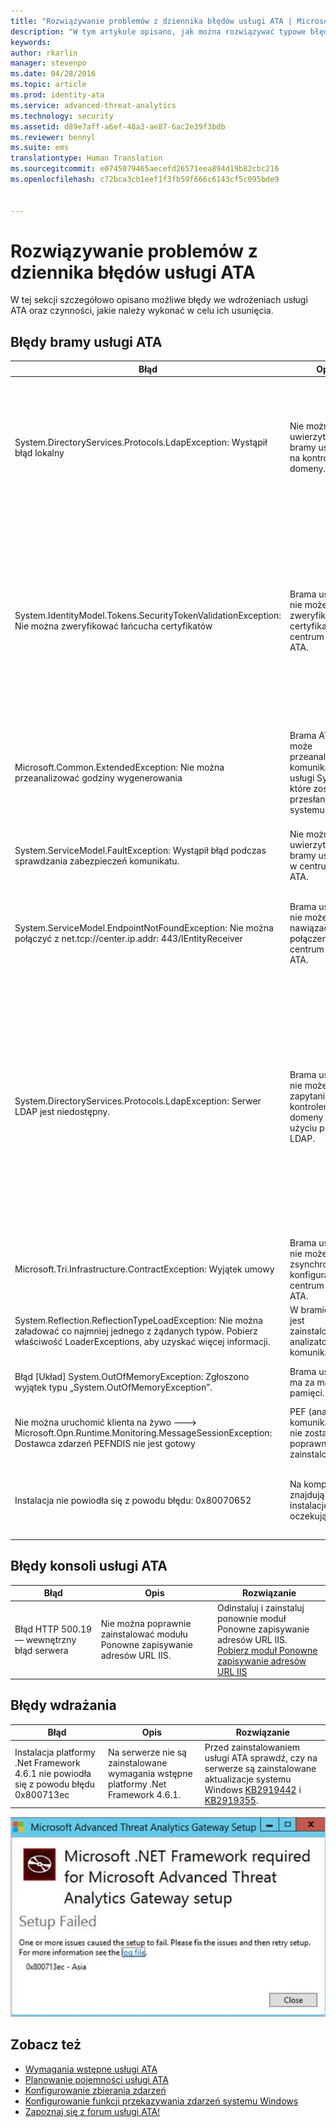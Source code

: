 ```yaml
---
title: "Rozwiązywanie problemów z dziennika błędów usługi ATA | Microsoft Advanced Threat Analytics"
description: "W tym artykule opisano, jak można rozwiązywać typowe błędy w usłudze ATA"
keywords: 
author: rkarlin
manager: stevenpo
ms.date: 04/28/2016
ms.topic: article
ms.prod: identity-ata
ms.service: advanced-threat-analytics
ms.technology: security
ms.assetid: d89e7aff-a6ef-48a3-ae87-6ac2e39f3bdb
ms.reviewer: bennyl
ms.suite: ems
translationtype: Human Translation
ms.sourcegitcommit: e0745079465aecefd26571eea894d19b82cbc216
ms.openlocfilehash: c72bca3cb1eef1f3fb59f666c6143cf5c095bde9


---
```


# Rozwiązywanie problemów z dziennika błędów usługi ATA
W tej sekcji szczegółowo opisano możliwe błędy we wdrożeniach usługi ATA oraz czynności, jakie należy wykonać w celu ich usunięcia.
## Błędy bramy usługi ATA
|Błąd|Opis|Rozwiązanie|
|-------------|----------|---------|
|System.DirectoryServices.Protocols.LdapException: Wystąpił błąd lokalny|Nie można uwierzytelnić bramy usługi ATA na kontrolerze domeny.|1. Upewnij się, że rekord DNS kontrolera domeny jest prawidłowo skonfigurowany na serwerze DNS. <br>2. Sprawdź, czy czas bramy usługi ATA jest zsynchronizowany z czasem kontrolera domeny.|
|System.IdentityModel.Tokens.SecurityTokenValidationException: Nie można zweryfikować łańcucha certyfikatów|Brama usługi ATA nie może zweryfikować certyfikatu centrum usługi ATA.|1. Sprawdź, czy w magazynie certyfikatów zaufanego urzędu certyfikacji w bramie ATA jest zainstalowany certyfikat głównego urzędu certyfikacji. <br>2. Sprawdź, czy jest dostępna lista odwołań certyfikatów (CRL) i czy można zweryfikować poprawność odwołania certyfikatu.|
|Microsoft.Common.ExtendedException: Nie można przeanalizować godziny wygenerowania|Brama ATA nie może przeanalizować komunikatów usługi Syslog, które zostały przesłane z systemu SIEM.|Sprawdź, czy w systemie SIEM skonfigurowano przesyłanie komunikatów w jednym z formatów obsługiwanych przez usługę ATA.|
|System.ServiceModel.FaultException: Wystąpił błąd podczas sprawdzania zabezpieczeń komunikatu.|Nie można uwierzytelnić bramy usługi ATA w centrum usługi ATA.|Sprawdź, czy czas bramy usługi ATA jest zsynchronizowany z czasem centrum usługi ATA.|
|System.ServiceModel.EndpointNotFoundException: Nie można połączyć z net.tcp://center.ip.addr: 443/IEntityReceiver|Brama usługi ATA nie może nawiązać połączenia z centrum usługi ATA.|Upewnij się, że ustawienia sieci są poprawne i że połączenie sieciowe między bramą usługi ATA a centrum usługi ATA jest aktywne.|
|System.DirectoryServices.Protocols.LdapException: Serwer LDAP jest niedostępny.|Brama usługi ATA nie może wysłać zapytania do kontrolera domeny przy użyciu protokołu LDAP.|1. Sprawdź, czy konto użytkownika używane przez usługę ATA do łączenia się z domeną usługi Active Directory ma dostęp z możliwością odczytu do wszystkich obiektów w drzewie usługi Active Directory. <br>2. Upewnij się, że kontroler domeny nie pracuje w trybie uniemożliwiającym wysyłanie zapytań LDAP z konta użytkownika używanego przez usługę ATA.|
|Microsoft.Tri.Infrastructure.ContractException: Wyjątek umowy|Brama usługi ATA nie może zsynchronizować konfiguracji z centrum usługi ATA.|Dokończ konfigurację bramy usługi ATA w konsoli usługi ATA.|
|System.Reflection.ReflectionTypeLoadException: Nie można załadować co najmniej jednego z żądanych typów. Pobierz właściwość LoaderExceptions, aby uzyskać więcej informacji.|W bramie ATA jest zainstalowany analizator komunikatów.| Odinstaluj analizatora komunikatów.|
|Błąd [Układ] System.OutOfMemoryException: Zgłoszono wyjątek typu „System.OutOfMemoryException”.|Brama usługi ATA ma za mało pamięci.|Zwiększ ilość pamięci na kontrolerze domeny.|
|Nie można uruchomić klienta na żywo ---> Microsoft.Opn.Runtime.Monitoring.MessageSessionException: Dostawca zdarzeń PEFNDIS nie jest gotowy|PEF (analizator komunikatów) nie został poprawnie zainstalowany.|Skontaktuj się z pomocą techniczną, aby uzyskać obejście tego problemu.|
|Instalacja nie powiodła się z powodu błędu: 0x80070652|Na komputerze znajdują się inne instalacje oczekujące.|Zaczekaj na dokończenie innych instalacji i w razie potrzeby uruchom ponownie komputer.|

## Błędy konsoli usługi ATA
|Błąd|Opis|Rozwiązanie|
|-------------|----------|---------|
|Błąd HTTP 500.19 — wewnętrzny błąd serwera|Nie można poprawnie zainstalować modułu Ponowne zapisywanie adresów URL IIS.|Odinstaluj i zainstaluj ponownie moduł Ponowne zapisywanie adresów URL IIS.<br>[Pobierz moduł Ponowne zapisywanie adresów URL IIS](http://go.microsoft.com/fwlink/?LinkID=615137)|

## Błędy wdrażania
|Błąd|Opis|Rozwiązanie|
|-------------|----------|---------|
|Instalacja platformy .Net Framework 4.6.1 nie powiodła się z powodu błędu 0x800713ec|Na serwerze nie są zainstalowane wymagania wstępne platformy .Net Framework 4.6.1. |Przed zainstalowaniem usługi ATA sprawdź, czy na serwerze są zainstalowane aktualizacje systemu Windows [KB2919442](https://www.microsoft.com/download/details.aspx?id=42135) i [KB2919355](https://support.microsoft.com/kb/2919355).|

![Ilustracja błędu instalacji platformy .NET dla usługi ATA](media/netinstallerror.png)


## Zobacz też
- [Wymagania wstępne usługi ATA](/advanced-threat-analytics/plan-design/ata-prerequisites)
- [Planowanie pojemności usługi ATA](/advanced-threat-analytics/plan-design/ata-capacity-planning)
- [Konfigurowanie zbierania zdarzeń](/advanced-threat-analytics/deploy-use/configure-event-collection)
- [Konfigurowanie funkcji przekazywania zdarzeń systemu Windows](/advanced-threat-analytics/deploy-use/configure-event-collection#configuring-windows-event-forwarding)
- [Zapoznaj się z forum usługi ATA!](https://social.technet.microsoft.com/Forums/security/home?forum=mata)



<!--HONumber=Jul16_HO1-->


